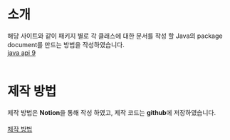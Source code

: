 # 소개

해당 사이트와 같이 패키지 별로 각 클래스에 대한 문서를 작성 할 Java의 package document를 만드는 방법을 작성하였습니다.<br>
<a href="https://docs.oracle.com/javase/8/docs/api/" target="_blank">java api 9</a><br>
<br>
# 제작 방법
제작 방법은 **Notion**을 통해 작성 하였고, 제작 코드는 **github**에 저장하였습니다.<br><br>
<a href="https://www.notion.so/JavaDoc-0e3a4ef0d97e4d8fb42ce6cd03f5b5f4?pvs=4" target="_blank">제작 방법</a>

